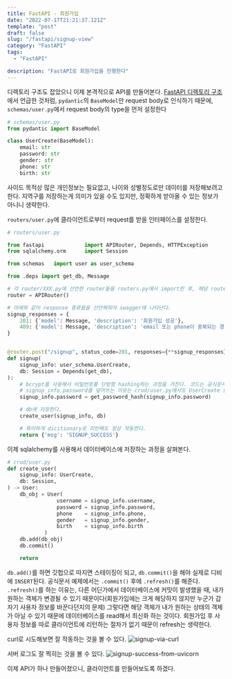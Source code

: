 ```yaml
---
title: FastAPI - 회원가입
date: "2022-07-17T21:21:37.121Z"
template: "post"
draft: false
slug: "/fastapi/signup-view"
category: "FastAPI"
tags:
  - "FastAPI"

description: "FastAPI로 회원가입을 진행한다"
---
```


디렉토리 구조도 잡았으니 이제 본격적으로 API를 만들어본다. 
[FastAPI 디렉토리 구조](https://jasonkang14.github.io/fastpi/directory-structure)에서 언급한 것처럼, `pydantic`의 `BaseModel`만 request body로 인식하기 때문에, `schemas/user.py`에서 request body의 type을 먼저 설정한다

```python
# schemas/user.py
from pydantic import BaseModel

class UserCreate(BaseModel):
    email: str
    password: str
    gender: str
    phone: str
    birth: str
```

사이드 목적상 많은 개인정보는 필요없고, 나이와 성별정도로만 데이터를 저장해보려고한다. 지역구를 저장하는게 의미가 있을 수도 있지만, 정확하게 받아올 수 있는 정보가 아니니 생략한다.

`routers/user.py`에 클라이언트로부터 request를 받을 인터페이스를 설정한다.
```python
# routers/user.py

from fastapi             import APIRouter, Depends, HTTPException
from sqlalchemy.orm      import Session

from schemas   import user as user_schema

from .deps import get_db, Message

# 각 router/XXX.py에 선언한 router들을 routers.py에서 import한 후, 해당 router를 main.py에서 import한다.
router = APIRouter()

# 아래와 같이 response 종류들을 선언해줘야 swagger에 나타난다.
signup_responses = {
    201: {'model': Message, 'description': '회원가입 성공'},
    409: {'model': Message, 'description': 'email 또는 phone이 중복되는 경우'},
}


@router.post("/signup", status_code=201, responses={**signup_responses})
def signup(
    signup_info: user_schema.UserCreate,
    db: Session = Depends(get_db),
):
    # bcrypt를 사용해서 비밀번호를 단방향 hashing하는 과정을 거친다. 코드는 공식문서 참고
    # signup_info.password를 덮어쓰는 이유는 crud/user.py에서도 UserCreate schema를 사용하기 때문이다. 
    signup_info.password = get_password_hash(signup_info.password)

    # db에 저장한다.
    create_user(signup_info, db)

    # 특이하게 dicitionary로 리턴해도 정상 작동한다.
    return {'msg': 'SIGNUP_SUCCESS'}
```

이제 sqlalchemy를 사용해서 데이터베이스에 저장하는 과정을 살펴본다. 
```python
# crud/user.py
def create_user(
    signup_info: UserCreate,
    db: Session,
) -> User:
    db_obj = User(
                username = signup_info.username,
                password = signup_info.password,
                phone    = signup_info.phone,
                gender   = signup_info.gender,
                birth    = signup_info.birth
            )
    db.add(db_obj)
    db.commit()

    return 
```


`db.add()`를 하면 깃헙으로 따지면 스테이징이 되고, `db.commit()`을 해야 실제로 디비에 `INSERT`된다. 공식문서 예제에서는 `.commit()` 후에 `.refresh()`를 해준다.
`.refresh()`를 하는 이유는, 다른 어딘가에서 데이터베이스에 커밋이 발생했을 때, 내가 원하는 객체가 변경될 수 있기 때문이다(회원가입에는 크게 해당하지 않지만 누군가 갑자기 사용자 정보를 바꾼다던지의 문제)
그렇다면 해당 객체가 내가 원하는 상태의 객체가 아닐 수 있기 때문에 데이터베이스를 read해서 최신화 하는 것이다. 
회원가입 후 사용자 정보를 따로 클라이언트에 리턴하는 절차가 없기 때문이 refresh는 생략한다.

curl로 시도해보면 잘 작동하는 것을 볼 수 있다.
![signup-via-curl](https://i.imgur.com/eBZM75g.png) 

서버 로그도 잘 찍히는 것을 볼 수 있다.
![signup-success-from-uvicorn](https://i.imgur.com/laT8gEb.png)

이제 API가 하나 만들어졌으니, 클라이언트를 만들어보도록 하겠다.